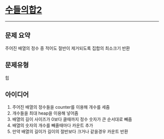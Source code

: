# [수들의합2](https://www.acmicpc.net/problem/2003)
---
## 문제 요약
주어진 배열의 정수 중 적어도 절반이 제거되도록 집합의 최소크기 반환

## 문제유형
힙

## 아이디어
1. 주어진 배열의 정수들을 counter를 이용해 개수를 세줌
2. 개수들을 최대 heap을 이용해 넣어줌
3. 배열의 길이 사이즈가 0보다 클때까지 정수 숫자가 큰 순서대로 빼줌 
4. 배열의 숫자의 개수를 빼줄때마다 카운트 추가
5. 만약 배열의 길이가 길이의 절반보다 크거나 같을경우 카운트 반환

